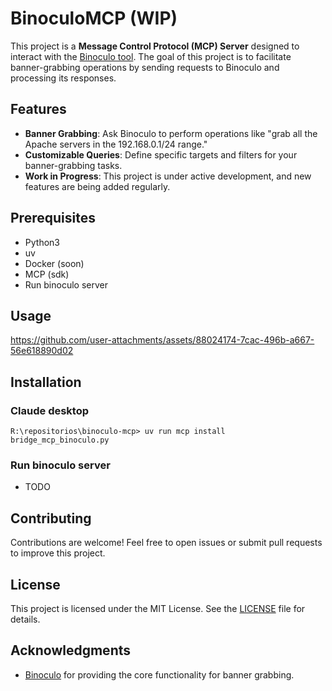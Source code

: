 # BinoculoMCP (WIP)

This project is a **Message Control Protocol (MCP) Server** designed to interact with the [Binoculo tool](https://github.com/girorme/binoculo). The goal of this project is to facilitate banner-grabbing operations by sending requests to Binoculo and processing its responses.

## Features

- **Banner Grabbing**: Ask Binoculo to perform operations like "grab all the Apache servers in the 192.168.0.1/24 range."
- **Customizable Queries**: Define specific targets and filters for your banner-grabbing tasks.
- **Work in Progress**: This project is under active development, and new features are being added regularly.

## Prerequisites
- Python3
- uv
- Docker (soon)
- MCP (sdk)
- Run binoculo server

## Usage
https://github.com/user-attachments/assets/88024174-7cac-496b-a667-56e618890d02

## Installation
### Claude desktop
```
R:\repositorios\binoculo-mcp> uv run mcp install bridge_mcp_binoculo.py
```

### Run binoculo server
- TODO

## Contributing
Contributions are welcome! Feel free to open issues or submit pull requests to improve this project.

## License
This project is licensed under the MIT License. See the [LICENSE](LICENSE) file for details.

## Acknowledgments
- [Binoculo](https://github.com/girorme/binoculo) for providing the core functionality for banner grabbing.
